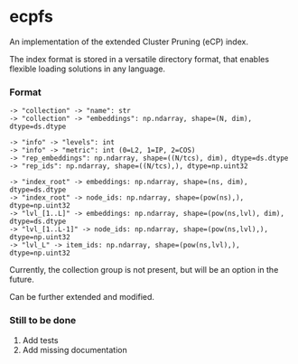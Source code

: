 # ecpfs

An implementation of the extended Cluster Pruning (eCP) index.

The index format is stored in a versatile directory format, that enables flexible loading solutions in any language.

### Format

```
-> "collection" -> "name": str
-> "collection" -> "embeddings": np.ndarray, shape=(N, dim), dtype=ds.dtype

-> "info" -> "levels": int
-> "info" -> "metric": int (0=L2, 1=IP, 2=COS)
-> "rep_embeddings": np.ndarray, shape=((N/tcs), dim), dtype=ds.dtype
-> "rep_ids": np.ndarray, shape=((N/tcs),), dtype=np.uint32

-> "index_root" -> embeddings: np.ndarray, shape=(ns, dim), dtype=ds.dtype
-> "index_root" -> node_ids: np.ndarray, shape=(pow(ns),), dtype=np.uint32
-> "lvl_[1..L]" -> embeddings: np.ndarray, shape=(pow(ns,lvl), dim), dtype=ds.dtype
-> "lvl_[1..L-1]" -> node_ids: np.ndarray, shape=(pow(ns,lvl),), dtype=np.uint32
-> "lvl_L" -> item_ids: np.ndarray, shape=(pow(ns,lvl),), dtype=np.uint32
```

Currently, the collection group is not present, but will be an option in the future.

Can be further extended and modified.


### Still to be done

1. Add tests
2. Add missing documentation

